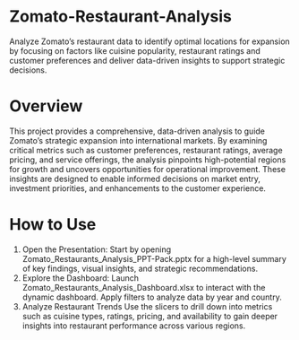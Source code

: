 # Zomato-Restaurant-Analysis
Analyze Zomato’s restaurant data to identify optimal locations for expansion by focusing on factors like cuisine popularity, restaurant ratings and customer preferences and deliver data-driven insights to support strategic decisions.

# Overview
This project provides a comprehensive, data-driven analysis to guide Zomato’s strategic expansion into international markets. By examining critical metrics such as customer preferences, restaurant ratings, average pricing, and service offerings, the analysis pinpoints high-potential regions for growth and uncovers opportunities for operational improvement. These insights are designed to enable informed decisions on market entry, investment priorities, and enhancements to the customer experience.

# How to Use
1. Open the Presentation: Start by opening Zomato_Restaurants_Analysis_PPT-Pack.pptx for a high-level summary of key findings, visual insights, and strategic recommendations.
2. Explore the Dashboard: Launch Zomato_Restaurants_Analysis_Dashboard.xlsx to interact with the dynamic dashboard. Apply filters to analyze data by year and country.
3. Analyze Restaurant Trends
Use the slicers to drill down into metrics such as cuisine types, ratings, pricing, and availability to gain deeper insights into restaurant performance across various regions.
